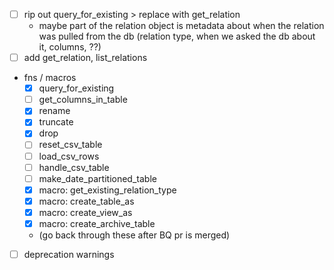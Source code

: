 - [ ] rip out query_for_existing > replace with get_relation
  - maybe part of the relation object is metadata about when the relation was pulled
    from the db (relation type, when we asked the db about it, columns, ??)
- [ ] add get_relation, list_relations
- fns / macros
  - [x] query_for_existing
  - [ ] get_columns_in_table
  - [x] rename
  - [x] truncate
  - [x] drop
  - [ ] reset_csv_table
  - [ ] load_csv_rows
  - [ ] handle_csv_table
  - [ ] make_date_partitioned_table
  - [x] macro: get_existing_relation_type
  - [x] macro: create_table_as
  - [x] macro: create_view_as
  - [x] macro: create_archive_table
  - (go back through these after BQ pr is merged)
- [ ] deprecation warnings
